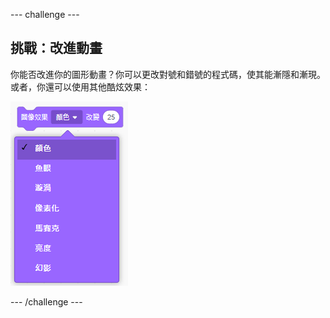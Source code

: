 --- challenge ---
## 挑戰：改進動畫
你能否改進你的圖形動畫？你可以更改對號和錯號的程式碼，使其能漸隱和漸現。或者，你還可以使用其他酷炫效果：

![screenshot](images/brain-effects.png)




--- /challenge ---